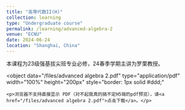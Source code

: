 ```yaml
---
title: "高等代数II(H)"
collection: learning
type: "Undergraduate course"
permalink: /learning/advanced-algebra-2
venue: "ECNU"
date: 2024-06-24
location: "Shanghai, China"
---
```


本课程为23级强基拔尖班专业必修，24春季学期主讲为罗栗教授。

<object 
    data="/files/advanced algebra 2.pdf" 
    type="application/pdf" 
    width="100%" 
    height="200px"
    style="border: 1px solid #ddd;"
>
    <p>浏览器不支持直接显示 PDF（对不起我真的搞不定H5端的pdf预览），请<a href="/files/advanced algebra 2.pdf">点击下载</a>。</p>
</object>
